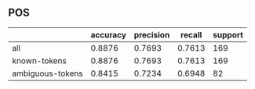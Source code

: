 
## POS

|                  | accuracy | precision | recall | support |
|------------------|----------|-----------|--------|---------|
| all              | 0.8876   | 0.7693    | 0.7613 | 169     |
| known-tokens     | 0.8876   | 0.7693    | 0.7613 | 169     |
| ambiguous-tokens | 0.8415   | 0.7234    | 0.6948 | 82      |

